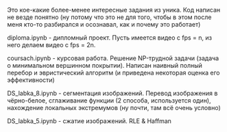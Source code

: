 Это кое-какие более-менее интересные задания из уника. Код написан не везде понятно (ну потому что это не для того, чтобы в этом после меня кто-то разбирался и осознавал, как и почему это работает)

diploma.ipynb - дипломный проект. 
Пусть имеется видео с fps = n, из него делаем видео с fps = 2n.

coursach.ipynb - курсовая работа. 
Решение NP-трудной задачи (задача о минимальном вершинном покрытии).
Написан наивный полный перебор и эвристический алгоритм (и приведена некоторая оценка его эффективности)

DS_labka_8.ipynb - сегментация изображений.
Перевод изображения в чёрно-белое, сглаживание функции (2 способа, используется один), нахождение локальных экстремумов (ну почти, там всё очень условно)

DS_labka_5.ipynb - сжатие изображений. 
RLE & Haffman

